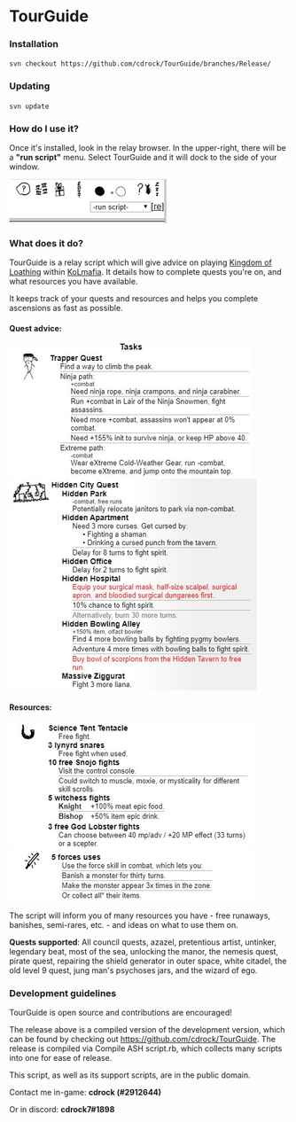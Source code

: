 # TourGuide

### Installation

`svn checkout https://github.com/cdrock/TourGuide/branches/Release/`

### Updating

`svn update`

### How do I use it?
Once it's installed, look in the relay browser. In the upper-right, there will be a **"run script"** menu. Select TourGuide and it will dock to the side of your window.

![Instructions](/Images/Instructions.png)


### What does it do?
TourGuide is a relay script which will give advice on playing [Kingdom of Loathing](http://www.kingdomofloathing.com) within [KoLmafia](http://kolmafia.sourceforge.net). It details how to complete quests you're on, and what resources you have available.

It keeps track of your quests and resources and helps you complete ascensions as fast as possible.

#### Quest advice:

![Quest Example 1](/Images/Quest_1.JPG)
![Quest Example 2](/Images/Quest_2.JPG)

#### Resources:

![Resource 1](/Images/Resource_1.png)
![Resource 2](/Images/Resource_2.png)

The script will inform you of many resources you have - free runaways, banishes, semi-rares, etc. - and ideas on what to use them on.

**Quests supported**: All council quests, azazel, pretentious artist, untinker, legendary beat, most of the sea, unlocking the manor, the nemesis quest, pirate quest, repairing the shield generator in outer space, white citadel, the old level 9 quest, jung man's psychoses jars, and the wizard of ego.

### Development guidelines
TourGuide is open source and contributions are encouraged!

The release above is a compiled version of the development version, which can be found by checking out https://github.com/cdrock/TourGuide. The release is compiled via Compile ASH script.rb, which collects many scripts into one for ease of release.

This script, as well as its support scripts, are in the public domain.

Contact me in-game: **cdrock (#2912644)**

Or in discord: **cdrock7#1898**
